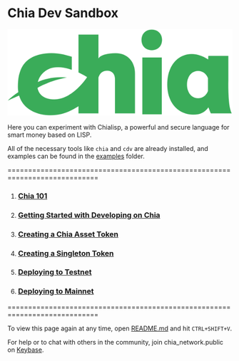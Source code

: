 # Chia Dev Sandbox

![Chia Logo](intro/static/img/chia-logo.svg)

Here you can experiment with Chialisp, a powerful and secure language for smart money based on LISP.

All of the necessary tools like `chia` and `cdv` are already installed, and examples
can be found in the [examples](examples) folder.

============================================================================
1. ### [Chia 101](intro/01-Chia-101.md)
2. ### [Getting Started with Developing on Chia](intro/02-Getting-Started.md)
2. ### [Creating a Chia Asset Token](intro/03-Creating-a-Chia-Asset-Token.md)
3. ### [Creating a Singleton Token](intro/04-Creating-a-Singleton.md)
4. ### [Deploying to Testnet](intro/05-Deploying-to-testnet.md)
5. ### [Deploying to Mainnet](intro/06-Deploying-to-mainnet.md)
============================================================================

To view this page again at any time, open [README.md](README.md) and hit `CTRL+SHIFT+V`.

For help or to chat with others in the community, join chia_network.public on [Keybase](https://keybase.io). 
